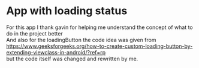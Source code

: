 # App with loading status
For this app I thank gavin for helping me understand the concept of what to do in the project better
<br>
And also for the loadingButton the code idea was given from https://www.geeksforgeeks.org/how-to-create-custom-loading-button-by-extending-viewclass-in-android/?ref=rp
<br>
but the code itself was changed and rewritten by me.